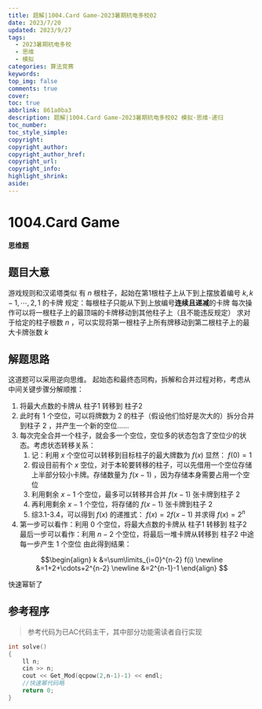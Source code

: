 ```yaml
---
title: 题解|1004.Card Game-2023暑期杭电多校02
date: 2023/7/20
updated: 2023/9/27
tags:
  - 2023暑期杭电多校
  - 思维
  - 模拟
categories: 算法竞赛
keywords:
top_img: false
comments: true
cover:
toc: true
abbrlink: 861a0ba3
description: 题解|1004.Card Game-2023暑期杭电多校02 模拟·思维·递归
toc_number:
toc_style_simple:
copyright:
copyright_author:
copyright_author_href:
copyright_url:
copyright_info:
highlight_shrink:
aside:
---
```


# 1004.Card Game
**思维题**
## 题目大意
游戏规则和汉诺塔类似
有 $n$ 根柱子，起始在第1根柱子上从下到上摆放着编号 $k,k-1,\cdots,2,1$ 的卡牌
规定：每根柱子只能从下到上放编号**连续且递减**的卡牌
每次操作可以将一根柱子上的最顶端的卡牌移动到其他柱子上（且不能违反规定）
求对于给定的柱子根数 $n$ ，可以实现将第一根柱子上所有牌移动到第二根柱子上的最大卡牌张数 $k$
## 解题思路
这道题可以采用逆向思维。
起始态和最终态同构，拆解和合并过程对称，考虑从中间关键步骤分解顺推：
1. 将最大点数的卡牌从 柱子$1$ 转移到 柱子$2$ 
2. 此时有 $1$ 个空位，可以将牌数为 $2$ 的柱子（假设他们恰好是次大的）拆分合并到柱子 $2$ ，并产生一个新的空位……
3. 每次完全合并一个柱子，就会多一个空位，空位多的状态包含了空位少的状态。考虑状态转移关系：
   1. 记：利用 $x$ 个空位可以转移到目标柱子的最大牌数为 $f(x)$ 
   显然： $f(0)=1$ 
   2. 假设目前有个 $x$ 空位，对于本轮要转移的柱子，可以先借用一个空位存储上半部分较小卡牌。存储数量为  $f(x-1)$ ，因为存储本身需要占用一个空位
   3. 利用剩余 $x-1$ 个空位，最多可以转移并合并 $f(x-1)$ 张卡牌到柱子 $2$ 
   4. 再利用剩余 $x-1$ 个空位，将存储的 $f(x-1)$ 张卡牌到柱子 $2$
   5. 综3.1-3.4，可以得到 $f(x)$ 的递推式： $f(x)=2f(x-1)$
   并求得 $f(x)=2^n$ 
4. 第一步可以看作：利用 $0$ 个空位，将最大点数的卡牌从 柱子$1$ 转移到 柱子$2$ 
   最后一步可以看作：利用 $n-2$ 个空位，将最后一堆卡牌从转移到 柱子$2$ 
   中途每一步产生 $1$ 个空位
   由此得到结果：

$$\begin{align}
    k
    &=\sum\limits_{i=0}^{n-2} f(i) \newline
    &=1+2+\cdots+2^{n-2} \newline
    &=2^{n-1}-1
\end{align}
$$

快速幂斩了

## 参考程序
> 参考代码为已AC代码主干，其中部分功能需读者自行实现

```cpp
int solve()
{
    ll n;
    cin >> n;
    cout << Get_Mod(qcpow(2,n-1)-1) << endl;
    //快速幂代码略
    return 0;
}

```
